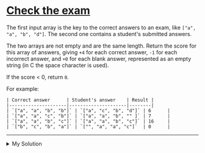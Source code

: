 # [Check the exam](https://www.codewars.com/kata/5a3dd29055519e23ec000074)

The first input array is the key to the correct answers to an exam, like `["a", "a", "b", "d"]`. The second one contains a student's submitted answers.

The two arrays are not empty and are the same length. Return the score for this array of answers, giving `+4` for each correct answer, `-1` for each incorrect answer, and `+0` for each blank answer, represented as an empty string (in C the space character is used).

If the score < 0, return `0`.

For example:

```
| Correct answer      | Student's answer    | Result |
|---------------------|---------------------|--------|
| `["a", "a", "b", "b"]` | `["a", "c", "b", "d"]` | 6      |
| `["a", "a", "c", "b"]` | `["a", "a", "b", "" ]` | 7      |
| `["a", "a", "b", "c"]` | `["a", "a", "b", "c"]` | 16     |
| `["b", "c", "b", "a"]` | `["", "a", "a", "c"]`  | 0      |
```

---

<details><summary>My Solution</summary>

```js
function checkExam(array1, array2) {
  return Math.max(
    0,
    array2.reduce((acc, cur, i) => {
      if (cur === '') return acc
      if (cur === array1[i]) return (acc += 4)
      else return (acc -= 1)
    }, 0)
  )
}
```

</details>
